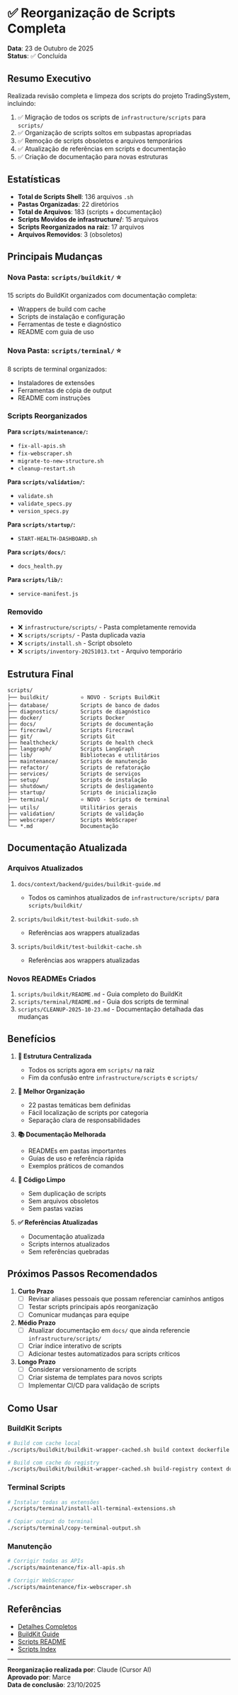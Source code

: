 # ✅ Reorganização de Scripts Completa

**Data**: 23 de Outubro de 2025  
**Status**: ✅ Concluída

## Resumo Executivo

Realizada revisão completa e limpeza dos scripts do projeto TradingSystem, incluindo:

1. ✅ Migração de todos os scripts de `infrastructure/scripts` para `scripts/`
2. ✅ Organização de scripts soltos em subpastas apropriadas
3. ✅ Remoção de scripts obsoletos e arquivos temporários
4. ✅ Atualização de referências em scripts e documentação
5. ✅ Criação de documentação para novas estruturas

## Estatísticas

- **Total de Scripts Shell**: 136 arquivos `.sh`
- **Pastas Organizadas**: 22 diretórios
- **Total de Arquivos**: 183 (scripts + documentação)
- **Scripts Movidos de infrastructure/**: 15 arquivos
- **Scripts Reorganizados na raiz**: 17 arquivos
- **Arquivos Removidos**: 3 (obsoletos)

## Principais Mudanças

### Nova Pasta: `scripts/buildkit/` ⭐
15 scripts do BuildKit organizados com documentação completa:
- Wrappers de build com cache
- Scripts de instalação e configuração
- Ferramentas de teste e diagnóstico
- README com guia de uso

### Nova Pasta: `scripts/terminal/` ⭐
8 scripts de terminal organizados:
- Instaladores de extensões
- Ferramentas de cópia de output
- README com instruções

### Scripts Reorganizados

**Para `scripts/maintenance/`:**
- `fix-all-apis.sh`
- `fix-webscraper.sh`
- `migrate-to-new-structure.sh`
- `cleanup-restart.sh`

**Para `scripts/validation/`:**
- `validate.sh`
- `validate_specs.py`
- `version_specs.py`

**Para `scripts/startup/`:**
- `START-HEALTH-DASHBOARD.sh`

**Para `scripts/docs/`:**
- `docs_health.py`

**Para `scripts/lib/`:**
- `service-manifest.js`

### Removido
- ❌ `infrastructure/scripts/` - Pasta completamente removida
- ❌ `scripts/scripts/` - Pasta duplicada vazia
- ❌ `scripts/install.sh` - Script obsoleto
- ❌ `scripts/inventory-20251013.txt` - Arquivo temporário

## Estrutura Final

```
scripts/
├── buildkit/          ⭐ NOVO - Scripts BuildKit
├── database/          Scripts de banco de dados
├── diagnostics/       Scripts de diagnóstico
├── docker/            Scripts Docker
├── docs/              Scripts de documentação
├── firecrawl/         Scripts Firecrawl
├── git/               Scripts Git
├── healthcheck/       Scripts de health check
├── langgraph/         Scripts LangGraph
├── lib/               Bibliotecas e utilitários
├── maintenance/       Scripts de manutenção
├── refactor/          Scripts de refatoração
├── services/          Scripts de serviços
├── setup/             Scripts de instalação
├── shutdown/          Scripts de desligamento
├── startup/           Scripts de inicialização
├── terminal/          ⭐ NOVO - Scripts de terminal
├── utils/             Utilitários gerais
├── validation/        Scripts de validação
├── webscraper/        Scripts WebScraper
└── *.md               Documentação
```

## Documentação Atualizada

### Arquivos Atualizados
1. `docs/context/backend/guides/buildkit-guide.md`
   - Todos os caminhos atualizados de `infrastructure/scripts/` para `scripts/buildkit/`

2. `scripts/buildkit/test-buildkit-sudo.sh`
   - Referências aos wrappers atualizadas

3. `scripts/buildkit/test-buildkit-cache.sh`
   - Referências aos wrappers atualizadas

### Novos READMEs Criados
1. `scripts/buildkit/README.md` - Guia completo do BuildKit
2. `scripts/terminal/README.md` - Guia dos scripts de terminal
3. `scripts/CLEANUP-2025-10-23.md` - Documentação detalhada das mudanças

## Benefícios

1. **🎯 Estrutura Centralizada**
   - Todos os scripts agora em `scripts/` na raiz
   - Fim da confusão entre `infrastructure/scripts` e `scripts/`

2. **📁 Melhor Organização**
   - 22 pastas temáticas bem definidas
   - Fácil localização de scripts por categoria
   - Separação clara de responsabilidades

3. **📚 Documentação Melhorada**
   - READMEs em pastas importantes
   - Guias de uso e referência rápida
   - Exemplos práticos de comandos

4. **🧹 Código Limpo**
   - Sem duplicação de scripts
   - Sem arquivos obsoletos
   - Sem pastas vazias

5. **✅ Referências Atualizadas**
   - Documentação atualizada
   - Scripts internos atualizados
   - Sem referências quebradas

## Próximos Passos Recomendados

1. **Curto Prazo**
   - [ ] Revisar aliases pessoais que possam referenciar caminhos antigos
   - [ ] Testar scripts principais após reorganização
   - [ ] Comunicar mudanças para equipe

2. **Médio Prazo**
   - [ ] Atualizar documentação em `docs/` que ainda referencie `infrastructure/scripts/`
   - [ ] Criar índice interativo de scripts
   - [ ] Adicionar testes automatizados para scripts críticos

3. **Longo Prazo**
   - [ ] Considerar versionamento de scripts
   - [ ] Criar sistema de templates para novos scripts
   - [ ] Implementar CI/CD para validação de scripts

## Como Usar

### BuildKit Scripts
```bash
# Build com cache local
./scripts/buildkit/buildkit-wrapper-cached.sh build context dockerfile tag

# Build com cache do registry
./scripts/buildkit/buildkit-wrapper-cached.sh build-registry context dockerfile tag
```

### Terminal Scripts
```bash
# Instalar todas as extensões
./scripts/terminal/install-all-terminal-extensions.sh

# Copiar output do terminal
./scripts/terminal/copy-terminal-output.sh
```

### Manutenção
```bash
# Corrigir todas as APIs
./scripts/maintenance/fix-all-apis.sh

# Corrigir WebScraper
./scripts/maintenance/fix-webscraper.sh
```

## Referências

- [Detalhes Completos](scripts/CLEANUP-2025-10-23.md)
- [BuildKit Guide](docs/context/backend/guides/buildkit-guide.md)
- [Scripts README](scripts/README.md)
- [Scripts Index](scripts/INDEX.md)

---

**Reorganização realizada por**: Claude (Cursor AI)  
**Aprovado por**: Marce  
**Data de conclusão**: 23/10/2025

